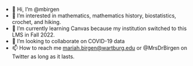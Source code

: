 - 👋 Hi, I’m @mbirgen
- 👀 I’m interested in mathematics, mathematics history, biostatistics, crochet, and hiking.
- 🌱 I’m currently learning Canvas because my institution switched to this LMS in Fall 2022.
- 💞️ I’m looking to collaborate on COVID-19 data
- 📫 How to reach me mariah.birgen@wartburg.edu or @MrsDrBirgen on Twitter as long as it lasts.

<!---
mbirgen/mbirgen is a ✨ special ✨ repository because its `README.md` (this file) appears on your GitHub profile.
You can click the Preview link to take a look at your changes.
--->
